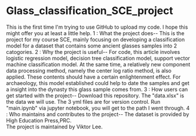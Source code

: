 # Glass_classification_SCE_project
  This is the first time I'm trying to use GitHub to upload my code. I hope this might offer you at least a little help.
1 : What the project does--
  This is the project for my course SCE, mainly focusing on developing a classification model for a dataset that contains some ancient glasses samples into 2 catogories. 
2 : Why the project is useful--
  For code, this article involves logistic regression model, decision tree classification model, support vector machine classification model. At the same time, a relatively new component data processing method, namely the center log ratio method, is also applied. These contents should have a certain enlightenment effect.
  For archaeology, this model established could help to date the samples and get a insight into the dynasty this glass sample comes from. 
3 : How users can get started with the project--
  Download this repository. The "data.xlsx" is the data we will use. The 3 yml files are for version control. Run "main.ipynb" via jupyter notebook, you will get to the path I went through. 
4 : Who maintains and contributes to the project--
  The dataset is provided by High Education Press,PRC.  
  The project is maintained by Viktor Lee.  
